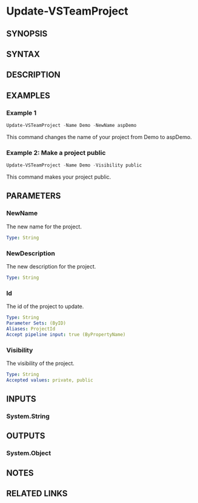 <!-- #include "./common/header.md" -->

# Update-VSTeamProject

## SYNOPSIS

<!-- #include "./synopsis/Update-VSTeamProject.md" -->

## SYNTAX

## DESCRIPTION

<!-- #include "./synopsis/Update-VSTeamProject.md" -->

## EXAMPLES

### Example 1

```powershell
Update-VSTeamProject -Name Demo -NewName aspDemo
```

This command changes the name of your project from Demo to aspDemo.

### Example 2: Make a project public

```powershell
Update-VSTeamProject -Name Demo -Visibility public
```

This command makes your project public.

## PARAMETERS

### NewName

The new name for the project.

```yaml
Type: String
```

### NewDescription

The new description for the project.

```yaml
Type: String
```

### Id

The id of the project to update.

```yaml
Type: String
Parameter Sets: (ByID)
Aliases: ProjectId
Accept pipeline input: true (ByPropertyName)
```

### Visibility

The visibility of the project.

```yaml
Type: String
Accepted values: private, public
```

<!-- #include "./params/projectName.md" -->

<!-- #include "./params/forcegroup.md" -->

## INPUTS

### System.String

## OUTPUTS

### System.Object

## NOTES

<!-- #include "./common/prerequisites.md" -->

## RELATED LINKS
